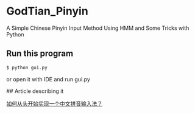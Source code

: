 # GodTian_Pinyin
A Simple Chinese Pinyin Input Method Using HMM and Some Tricks with Python

## Run this program

``` bash
$ python gui.py
```

or open it with IDE and run gui.py


## Article describing it

[如何从头开始实现一个中文拼音输入法？](http://whatbeg.com/2016/11/16/godtianpinyin.html)
